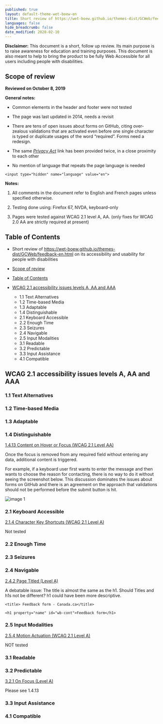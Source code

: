 ```yaml
---
published: true
layout: default-theme-wet-boew-en
title: Short review of https://wet-boew.github.io/themes-dist/GCWeb/feedback-en.html on its accessibility and usability for people with disabilities
languages: false
hide_breadcrumb: false
date_modified: 2020-02-10
---
```


**Disclaimer:** This document is a short, follow up review. Its main purpose is to raise awareness for education and training purposes. This document is also meant to help to bring the product to be fully Web Accessible for all users including people with disabilities.

## Scope of review
**Reviewed on October 8, 2019**

**General notes:**

* Common elements in the header and footer were not tested

* The page was last updated in 2014, needs a revisit

* There are tens of open issues about forms on GitHub, citing over-zealous validations that are activated even before one single character is typed or duplicate usages of the word “required”. Forms need a redesign.

* The same [*Privacy Act*](https://laws-lois.justice.gc.ca/eng/acts/P-21/index.html) link has been provided twice, in a close proximity to each other

* No mention of language that repeats the page language is needed

```<input type="hidden" name="language" value="en">```


**Notes:**

1.	All comments in the document refer to English and French pages unless specified otherwise. 

2.	Testing done using: Firefox 67, NVDA, keyboard-only

3.	Pages were tested against WCAG 2.1 level A, AA. (only fixes for WCAG 2.0 AA are strictly required at present)


## Table of Contents

* Short review of https://wet-boew.github.io/themes-dist/GCWeb/feedback-en.html on its accessibility and usability for people with disabilities

* [Scope of review](#user-content-scope-of-review)

* [Table of Contents](#user-content-table-of-contents)

* [WCAG 2.1 accessibility issues levels A, AA and AAA](#user-content-wcag-21-accessibility-issues-levels-a-aa-and-aaa)
    * 1.1 Text Alternatives
    * 1.2 Time-based Media
    * 1.3 Adaptable
    * 1.4 Distinguishable
    * 2.1 Keyboard Accessible
    * 2.2 Enough Time
    * 2.3 Seizures
    * 2.4 Navigable
    * 2.5 Input Modalities 
    * 3.1 Readable
    * 3.2 Predictable
    * 3.3 Input Assistance
    * 4.1 Compatible

## WCAG 2.1 accessibility issues levels A, AA and AAA
### 1.1 Text Alternatives

### 1.2 Time-based Media

### 1.3 Adaptable

### 1.4 Distinguishable
[1.4.13 Content on Hover or Focus (WCAG 2.1 Level AA)](https://www.w3.org/WAI/WCAG21/Understanding/content-on-hover-or-focus.html)

Once the focus is removed from any required field without entering any data, additional content is triggered.

For example, if a keyboard user first wants to enter the message and then wants to choose the reason for contacting, there is no way to do it without seeing the screenshot below. This discussion dominates the issues about forms on GitHub and there is an agreement on the approach that validations should not be performed before the submit button is hit.

<img src="2020-assets/GCWeb-feedback-en_WCAG_2.1_EvaluationNotes/image1.png" alt="image 1"/>

### 2.1 Keyboard Accessible
[2.1.4 Character Key Shortcuts (WCAG 2.1 Level A)](https://www.w3.org/WAI/WCAG21/Understanding/character-key-shortcuts)

Not tested

### 2.2 Enough Time
### 2.3 Seizures
### 2.4 Navigable
[2.4.2 Page Titled (Level A)](https://www.w3.org/WAI/WCAG21/Understanding/page-titled)

A debatable issue: The title is almost the same as the h1. Should Titles and h1s not be different? h1 could have been more descriptive.

```<title> Feedback form - Canada.ca</title>```

```<h1 property="name" id="wb-cont">Feedback form</h1>```

### 2.5 Input Modalities
[2.5.4 Motion Actuation (WCAG 2.1 Level A)](https://www.w3.org/WAI/WCAG21/Understanding/motion-actuation)

NOT tested

### 3.1 Readable
### 3.2 Predictable
[3.2.1 On Focus (Level A)](https://www.w3.org/WAI/WCAG21/Understanding/on-focus.html)

Please see 1.4.13

### 3.3 Input Assistance
### 4.1 Compatible
